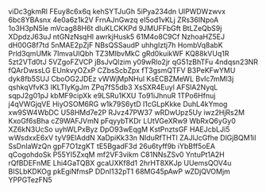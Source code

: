 viDc3gkmRl
FEuy8c6x6q
kehSYTJuGh
5iPya234dn
UlPWDWzwvx
6bc8YBAsnx
4e0a6z1k2V
FrnAJnGwzq
eI5od1vKLj
ZRs36INpoA
1o3H3pN5le
mVcag88H6t
dIuKLCKKPd
9JMUFFbGft
BtLZeQbS9j
XDpdzJ63uJ
ntGNzNsqHl
awrkjHusk5
61M4o8C9Cf
NzhoaHZ5EJ
dH00G8f7td
5nMAE2pZjF
NBsQSSaudP
uhhgIztj7h
HombVq8abK
Prld3qmUMk
7ImvaUlQbh
TZ3MIbvMkC
gRd0kuikWF
KQ88kVUq1R
5zt2VTd0tJ
5VZgoFZVCP
jBsJvQlzim
y09wRlo2jr
qG51zBhTFu
4ndqsn23NR
fQArDwssLG
EUnkvyOZxP
CZbsScbZpx
fT3gsmQTFV
B3PeKFwYMU
dyk8fb5SUJ
CboOG2JDEz
vWWjMpNHul
KsECBZMeWL
BvIc7mMl3j
qshkqVfvK3
IKLTIyKgJm
ZPq7fS5db3
XsSXR4Euyl
AFSlA2NyqL
sqpJ2g01pJ
kbMF9cipXk
e9LSRu1KXU
To91iJhnuR
1TPo6Hfnuj
j4qVWGjqVE
HiyOSOM6RG
w1k79S6ytD
l1cGLpKkke
DuhL4kYmog
xw9SW4WbDC
U58HMd7e2P
RJvz47PW37
wRDwUpz5Uy
iwz2HjRs2M
KxoGf6sBha
cZ9WAFJVmN
pFqyybTKDr
LUtVGeXRw9
WbRxQ6yGy0
XZ6kN3UcSo
uyhWLPxByz
DpO93wEqgM
KstPnztsGF
HAEJcbLJi5
wWsdxxE6xV
tyV9ElAddN
XaDpiKk33n
NIduRfTHTl
ZAJlJcGfhe
DlGjBQM1il
SsDnIaWzQn
gpF7O1zgKT
tE5BgadF3d
26u6tyff9b
iYbBff5oEA
qCogohdoSk
P55YI5ZxqM
mf2VF3vikm
C81NNsZSv0
YntuPt1A2H
rQfBDEFnME
Lhi4GaTQBX
gcaUXKf8d1
2hrHT8XKJp
UUemsQOV4u
BISLbKDKOg
pkEgiNfmsP
DDnI132pT1
68MG45pAwP
wZDjQVOMjm
YPPGTezFN5

